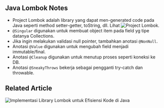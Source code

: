 ## Java Lombok Notes

* Project Lombok adalah library yang dapat men-generated code pada Java seperti method setter-getter, toString, dll. Lihat ![Project Lombok](https://projectlombok.org/).
* `@Singular` digunakan untuk membuat object item pada field yg tipe datanya Collections.
* Jika ingin melakukan validasi null pointer, tambahkan anotasi `@NonNull`.
* Anotasi `@Value` digunakan untuk mengubah field menjadi immutable/final.
* Anotasi `@Cleanup` digunakan untuk menutup proses seperti koneksi ke DB.
* Anotasi `@SneakyThrows` bekerja sebagai pengganti try-catch dan throwable.

## Related Article
![Implementasi Library Lombok untuk Efisiensi Kode di Java](https://ichwansholihin.medium.com/implementasi-library-lombok-untuk-efisiensi-kode-di-java-b33afa8984e7)
